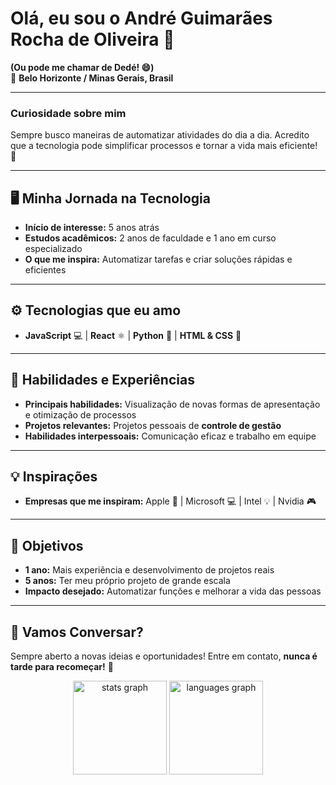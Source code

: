 # Olá, eu sou o **André Guimarães Rocha de Oliveira** 👋  
**(Ou pode me chamar de Dedé! 😄)**  
📍 **Belo Horizonte / Minas Gerais, Brasil**

---

### Curiosidade sobre mim
Sempre busco maneiras de automatizar atividades do dia a dia. Acredito que a tecnologia pode simplificar processos e tornar a vida mais eficiente! 🚀

---

## 🖥 Minha Jornada na Tecnologia
- **Início de interesse:** 5 anos atrás  
- **Estudos acadêmicos:** 2 anos de faculdade e 1 ano em curso especializado  
- **O que me inspira:** Automatizar tarefas e criar soluções rápidas e eficientes

---

## ⚙️ Tecnologias que eu amo
- **JavaScript** 💻 | **React** ⚛️ | **Python** 🐍 | **HTML & CSS** 🎨

---

## 🔧 Habilidades e Experiências
- **Principais habilidades:** Visualização de novas formas de apresentação e otimização de processos
- **Projetos relevantes:** Projetos pessoais de **controle de gestão**
- **Habilidades interpessoais:** Comunicação eficaz e trabalho em equipe

---

## 💡 Inspirações
- **Empresas que me inspiram:** Apple 🍏 | Microsoft 💻 | Intel 💡 | Nvidia 🎮

---

## 🚀 Objetivos
- **1 ano:** Mais experiência e desenvolvimento de projetos reais
- **5 anos:** Ter meu próprio projeto de grande escala
- **Impacto desejado:** Automatizar funções e melhorar a vida das pessoas

---

## 💬 Vamos Conversar?
Sempre aberto a novas ideias e oportunidades! Entre em contato, **nunca é tarde para recomeçar!** 🌱


<div align="center">
  <img src="https://github-readme-stats.vercel.app/api?username=Dezin22&hide_title=false&hide_rank=false&show_icons=true&include_all_commits=true&count_private=true&disable_animations=false&theme=dracula&locale=en&hide_border=false&order=1" height="150" alt="stats graph"  />
  <img src="https://github-readme-stats.vercel.app/api/top-langs?username=Dezin22&locale=en&hide_title=false&layout=compact&card_width=320&langs_count=5&theme=dracula&hide_border=false&order=2" height="150" alt="languages graph"  />
</div>

###